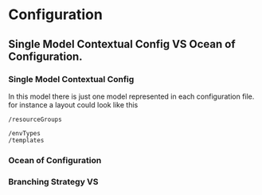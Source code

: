 # Configuration

## Single Model Contextual Config VS Ocean of Configuration.

### Single Model Contextual Config

In this model there is just one model represented in each configuration file.
for instance a layout could look like this

```
/resourceGroups

/envTypes
/templates
```

### Ocean of Configuration

### Branching Strategy VS
